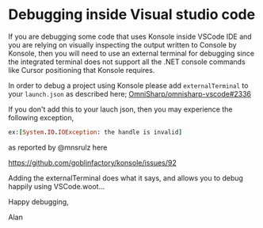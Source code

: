 # Debugging inside Visual studio code

If you are debugging some code that uses Konsole inside VSCode IDE and you are relying on visually inspecting the output written to Console by Konsole, then you will need to use an external terminal  for debugging since the integrated terminal does not support all the .NET console commands like Cursor positioning that Konsole requires.

In order to debug a project using Konsole please add `externalTerminal` to your `launch.json` as  described here; [OmniSharp/omnisharp-vscode#2336](https://github.com/OmniSharp/omnisharp-vscode/issues/2336)

If you don't add this to your lauch json, then you may experience the following exception, 

```ruby
ex:[System.IO.IOException: the handle is invalid]
```

as reported by @mnsrulz here 

https://github.com/goblinfactory/konsole/issues/92

Adding the externalTerminal does what it says, and allows you to debug happily using VSCode.woot...

Happy debugging,

Alan